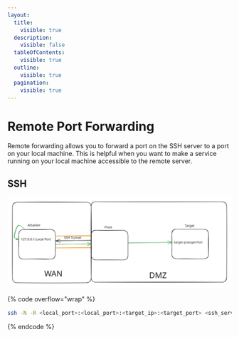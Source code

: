 ```yaml
---
layout:
  title:
    visible: true
  description:
    visible: false
  tableOfContents:
    visible: true
  outline:
    visible: true
  pagination:
    visible: true
---
```


# Remote Port Forwarding

Remote forwarding allows you to forward a port on the SSH server to a port on your local machine. This is helpful when you want to make a service running on your local machine accessible to the remote server.

## SSH

<img src="../../.gitbook/assets/file.excalidraw (4).svg" alt="" class="gitbook-drawing">

{% code overflow="wrap" %}
```bash
ssh -N -R <local_port>:<local_port>:<target_ip>:<target_port> <ssh_server_username>@<ssh_server_ip>
```
{% endcode %}
